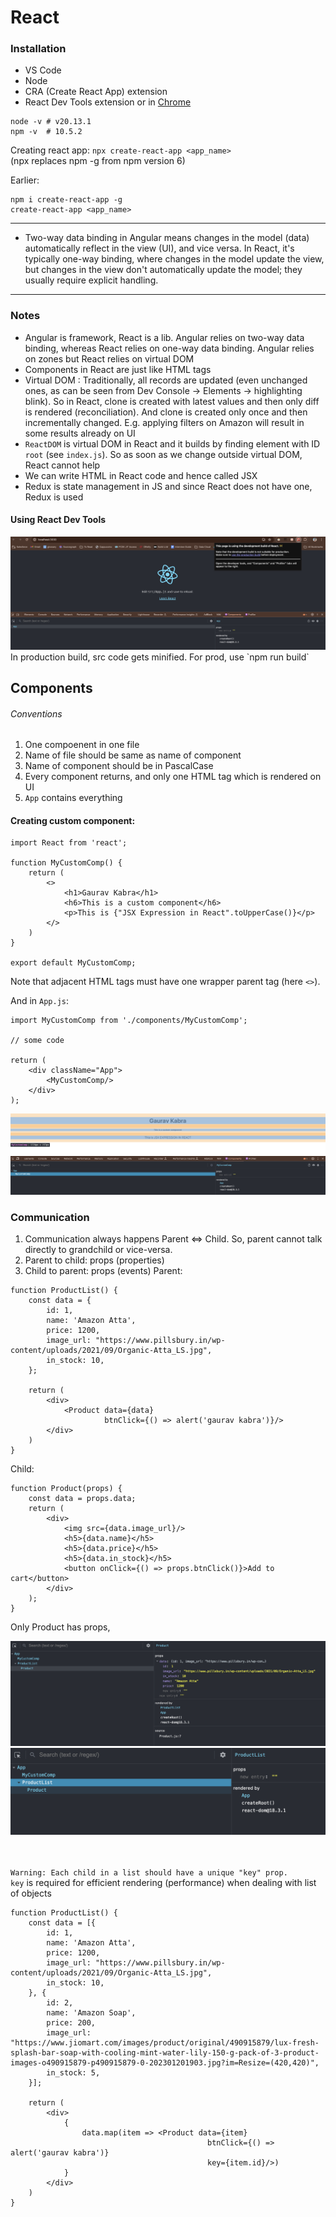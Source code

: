# React

### Installation
- VS Code
- Node
- CRA (Create React App) extension
- React Dev Tools extension or in <a href="https://chromewebstore.google.com/detail/fmkadmapgofadopljbjfkapdkoienihi">Chrome</a>

```
node -v # v20.13.1
npm -v  # 10.5.2
```

Creating react app: `npx create-react-app <app_name>` <br/>
(npx replaces npm -g from npm version 6)

Earlier:
```
npm i create-react-app -g
create-react-app <app_name>
```

---
- Two-way data binding in Angular means changes in the model (data) automatically reflect in the view (UI), and vice versa. In React, it's typically one-way binding, where changes in the model update the view, but changes in the view don't automatically update the model; they usually require explicit handling.
---

### Notes
- Angular is framework, React is a lib. Angular relies on two-way data binding, whereas React relies on one-way data binding. Angular relies on zones but React relies on virtual DOM
- Components in React are just like HTML tags 
- Virtual DOM : Traditionally, all records are updated (even unchanged ones, as can be seen from Dev Console -> Elements -> highlighting blink). So in React, clone is created with latest values and then only diff is rendered (reconciliation). And clone is created only once and then incrementally changed. E.g. applying filters on Amazon will result in some results already on UI
- `ReactDOM` is virtual DOM in React and it builds by finding element with ID `root` (see `index.js`). So as soon as we change outside virtual DOM, React cannot help
- We can write HTML in React code and hence called JSX
- Redux is state management in JS and since React does not have one, Redux is used

#### Using React Dev Tools
<img src="assets/images/react_dev_tool.png"/>
In production build, src code gets minified. For prod, use `npm run build`

## Components
###### Conventions
1. One compoenent in one file
2. Name of file should be same as name of component
3. Name of component should be in PascalCase
4. Every component returns, and only one HTML tag which is rendered on UI
5. `App` contains everything

#### Creating custom component:
```
import React from 'react';

function MyCustomComp() {
    return (
        <>
            <h1>Gaurav Kabra</h1>
            <h6>This is a custom component</h6>
            <p>This is {"JSX Expression in React".toUpperCase()}</p>
        </>
    )
}

export default MyCustomComp;
```
Note that adjacent HTML tags must have one wrapper parent tag (here `<>`).

And in `App.js`:
```
import MyCustomComp from './components/MyCustomComp';

// some code

return (
    <div className="App">
        <MyCustomComp/>
    </div>
);
```

<img src="./assets/images/custom_comp.png"/>

### Communication
1. Communication always happens Parent <=> Child. So, parent cannot talk directly to grandchild or vice-versa.
2. Parent to child: props (properties)
3. Child to parent: props (events)
Parent:
```
function ProductList() {
    const data = {
        id: 1,
        name: 'Amazon Atta',
        price: 1200,
        image_url: "https://www.pillsbury.in/wp-content/uploads/2021/09/Organic-Atta_LS.jpg",
        in_stock: 10,
    };

    return (
        <div>
            <Product data={data}
                     btnClick={() => alert('gaurav kabra')}/>
        </div>
    )
}
```

Child:
```
function Product(props) {
    const data = props.data;
    return (
        <div>
            <img src={data.image_url}/>
            <h5>{data.name}</h5>
            <h5>{data.price}</h5>
            <h5>{data.in_stock}</h5>
            <button onClick={() => props.btnClick()}>Add to cart</button>
        </div>
    );
}
```
Only Product has props,

<img src="assets/images/p_prop.png"/>
<img src="assets/images/plist_prop.png"/>
<br/><br/><br/>

`Warning: Each child in a list should have a unique "key" prop.`
<br/>
`key` is required for efficient rendering (performance) when dealing with list of objects
```
function ProductList() {
    const data = [{
        id: 1,
        name: 'Amazon Atta',
        price: 1200,
        image_url: "https://www.pillsbury.in/wp-content/uploads/2021/09/Organic-Atta_LS.jpg",
        in_stock: 10,
    }, {
        id: 2,
        name: 'Amazon Soap',
        price: 200,
        image_url: "https://www.jiomart.com/images/product/original/490915879/lux-fresh-splash-bar-soap-with-cooling-mint-water-lily-150-g-pack-of-3-product-images-o490915879-p490915879-0-202301201903.jpg?im=Resize=(420,420)",
        in_stock: 5,
    }];

    return (
        <div> 
            {
                data.map(item => <Product data={item}
                                            btnClick={() => alert('gaurav kabra')}
                                            key={item.id}/>)
            }
        </div>
    )
}
```